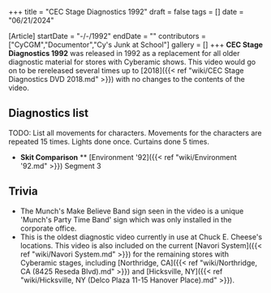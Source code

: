 +++
title = "CEC Stage Diagnostics 1992"
draft = false
tags = []
date = "06/21/2024"

[Article]
startDate = "-/-/1992"
endDate = ""
contributors = ["CyCGM","Documentor","Cy's Junk at School"]
gallery = []
+++
<b>CEC Stage Diagnostics 1992</b> was released in 1992 as a replacement for all older diagnostic material for stores with Cyberamic shows. This video would go on to be rereleased several times up to [2018]({{< ref "wiki/CEC Stage Diagnostics DVD 2018.md" >}}) with no changes to the contents of the video.

<h2> Diagnostics list </h2>
TODO: List all movements for characters. Movements for the characters are repeated 15 times. Lights done once. Curtains done 5 times.

* <b>Skit Comparison</b>
** [Environment '92]({{< ref "wiki/Environment '92.md" >}}) Segment 3

<h2> Trivia </h2>

* The Munch's Make Believe Band sign seen in the video is a unique 'Munch's Party Time Band' sign which was only installed in the corporate office.
* This is the oldest diagnostic video currently in use at Chuck E. Cheese's locations. This video is also included on the current [Navori System]({{< ref "wiki/Navori System.md" >}}) for the remaining stores with Cyberamic stages, including [Northridge, CA]({{< ref "wiki/Northridge, CA (8425 Reseda Blvd).md" >}}) and [Hicksville, NY]({{< ref "wiki/Hicksville, NY (Delco Plaza 11-15 Hanover Place).md" >}}).